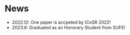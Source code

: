 # News

- _2022.12_: One paper is accpeted by ICoSR 2022!
- _2023.6_: Graduated as an Honorary Student from SUFE!
